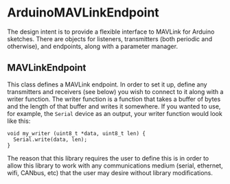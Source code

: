 # ArduinoMAVLinkEndpoint

The design intent is to provide a flexible interface to MAVLink for Arduino sketches. There are objects for listeners, transmitters (both periodic and otherwise), and endpoints, along with a parameter manager.

## MAVLinkEndpoint

This class defines a MAVLink endpoint. In order to set it up, define any transmitters and receivers (see below) you wish to connect to it along with a writer function. The writer function is a function that takes a buffer of bytes and the length of that buffer and writes it somewhere. If you wanted to use, for example, the ``Serial`` device as an output, your writer function would look like this:
```
void my_writer (uint8_t *data, uint8_t len) {
  Serial.write(data, len);
}
```
The reason that this library requires the user to define this is in order to allow this library to work with any communications medium (serial, ethernet, wifi, CANbus, etc) that the user may desire without library modifications. 


